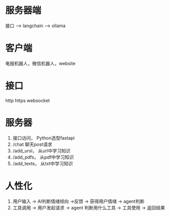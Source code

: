 # 服务器端
接口 --> langchain --> ollama
# 客户端
电报机器人，微信机器人，website
# 接口
http https websocket

# 服务器
1. 接口访问， Python选型fastapi
2. /chat    聊天post请求
3. /add_ursl， 从url中学习知识
4. /add_pdfs， 从pdf中学习知识
5. /add_texts， 从txt中学习知识

# 人性化
1. 用户输入 -> AI判断情绪倾向 ->反馈 -> 获得用户情绪 -> agent判断
2. 工具调用 -> 用户发起请求 -> agent 判断用什么工具 -> 工具使用 -> 返回结果
